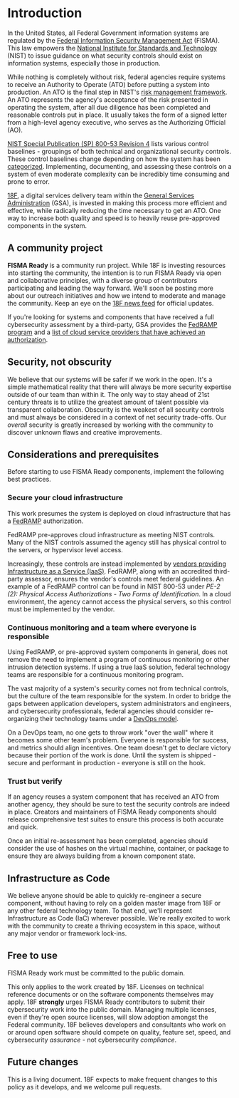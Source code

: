 # Introduction

In the United States, all Federal Government information systems are regulated by the [Federal Information Security Management Act](http://en.wikipedia.org/wiki/Federal_Information_Security_Management_Act_of_2002) (FISMA). This law empowers the [National Institute for Standards and Technology](http://www.nist.gov/) (NIST) to issue guidance on what security controls should exist on information systems, especially those in production.

While nothing is completely without risk, federal agencies require systems to receive an Authority to Operate (ATO) before putting a system into production. An ATO is the final step in NIST's [risk management framework](http://csrc.nist.gov/groups/SMA/fisma/framework.html). An ATO represents the agency's acceptance of the risk presented in operating the system, after all due diligence has been completed and reasonable controls put in place. It usually takes the form of a signed letter from a high-level agency executive, who serves as the Authorizing Official (AO).

[NIST Special Publication (SP) 800-53 Revision 4](http://csrc.nist.gov/groups/SMA/fisma/controls.html) lists various control baselines - groupings of both technical and organizational security controls. These control baselines change depending on how the system has been [categorized](http://csrc.nist.gov/groups/SMA/fisma/categorization.html). Implementing, documenting, and assessing these controls on a system of even moderate complexity can be incredibly time consuming and prone to error.

[18F](https://18F.gsa.gov), a digital services delivery team within the [General Services Administration](http://www.gsa.gov) (GSA), is invested in making this process more efficient and effective, while radically reducing the time necessary to get an ATO. One way to increase both quality and speed is to heavily reuse pre-approved components in the system.

## A community project

**FISMA Ready** is a community run project. While 18F is investing resources into starting the community, the intention is to run FISMA Ready via open and collaborative principles, with a diverse group of contributors participating and leading the way forward. We'll soon be posting more about our outreach initiatives and how we intend to moderate and manage the community. Keep an eye on the [18F news feed](https://18f.gsa.gov/news/) for official updates.

If you're looking for systems and components that have received a full cybersecurity assessment by a third-party, GSA provides the [FedRAMP program](https://fedramp.gov) and a [list of cloud service providers that have achieved an authorization](https://marketplace.fedramp.gov/).

## Security, not obscurity

We believe that our systems will be safer if we work in the open. It's a simple mathematical reality that there will always be more security expertise outside of our team than within it. The only way to stay ahead of 21st century threats is to utilize the greatest amount of talent possible via transparent collaboration. Obscurity is the weakest of all security controls and must always be considered in a context of net security trade-offs. Our _overall_ security is greatly increased by working with the community to discover unknown flaws and creative improvements. 

## Considerations and prerequisites

Before starting to use FISMA Ready components, implement the following best practices.

### Secure your cloud infrastructure

This work presumes the system is deployed on cloud infrastructure that has a [FedRAMP](https://fedramp.gov) authorization.

FedRAMP pre-approves cloud infrastructure as meeting NIST controls. Many of the NIST controls assumed the agency still has physical control to the servers, or hypervisor level access.

Increasingly, these controls are instead implemented by [vendors providing Infrastructure as a Service (IaaS)](https://marketplace.fedramp.gov/#/products?sort=productName&serviceModels=IaaS;IaaS,%20PaaS;IaaS,%20PaaS,%20SaaS;IaaS,%20SaaS). FedRAMP, along with an accredited third-party assessor, ensures the vendor's controls meet federal guidelines. An example of a FedRAMP control can be found in NIST 800-53 under _PE-2 (2): Physical Access Authorizations - Two Forms of Identification_. In a cloud environment, the agency cannot access the physical servers, so this control must be implemented by the vendor.

### Continuous monitoring and a team where everyone is responsible

Using FedRAMP, or pre-approved system components in general, does not remove the need to implement a program of continuous monitoring or other intrusion detection systems. If using a true IaaS solution, federal technology teams are responsible for a continuous monitoring program.

The vast majority of a system's security comes not from technical controls, but the culture of the team responsible for the system. In order to bridge the gaps between application developers, system administrators and engineers, and cybersecurity professionals, federal agencies should consider re-organizing their technology teams under a [DevOps model](http://en.wikipedia.org/wiki/DevOps).

On a DevOps team, no one gets to throw work "over the wall" where it becomes some other team's problem. Everyone is responsible for success, and metrics should align incentives. One team doesn't get to declare victory because their portion of the work is done. Until the system is shipped - secure and performant in production - everyone is still on the hook.

### Trust but verify

If an agency reuses a system component that has received an ATO from another agency, they should be sure to test the security controls are indeed in place. Creators and maintainers of FISMA Ready components should release comprehensive test suites to ensure this process is both accurate and quick.

Once an initial re-assessment has been completed, agencies should consider the use of hashes on the virtual machine, container, or package to ensure they are always building from a known component state.

## Infrastructure as Code

We believe anyone should be able to quickly re-engineer a secure component, without having to rely on a golden master image from 18F or any other federal technology team. To that end, we'll represent Infrastructure as Code (IaC) wherever possible. We're really excited to work with the community to create a thriving ecosystem in this space, without any major vendor or framework lock-ins.

## Free to use

FISMA Ready work must be committed to the public domain.

This only applies to the work created by 18F. Licenses on technical reference documents or on the software components themselves may apply. 18F **strongly** urges FISMA Ready contributors to submit their cybersecurity work into the public domain. Managing multiple licenses, even if they're open source licenses, will slow adoption amongst the Federal community. 18F believes developers and consultants who work on or around open software should compete on quality, feature set, speed, and cybersecurity *assurance* - not cybersecurity *compliance*.

## Future changes

This is a living document. 18F expects to make frequent changes to this policy as it develops, and we welcome pull requests.
